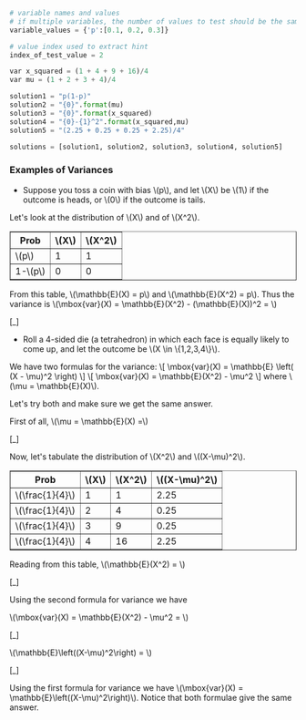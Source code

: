 ```python
# variable names and values
# if multiple variables, the number of values to test should be the same
variable_values = {'p':[0.1, 0.2, 0.3]}

# value index used to extract hint
index_of_test_value = 2

var x_squared = (1 + 4 + 9 + 16)/4
var mu = (1 + 2 + 3 + 4)/4

solution1 = "p(1-p)"
solution2 = "{0}".format(mu)
solution3 = "{0}".format(x_squared)
solution4 = "{0}-{1}^2".format(x_squared,mu)
solution5 = "(2.25 + 0.25 + 0.25 + 2.25)/4"

solutions = [solution1, solution2, solution3, solution4, solution5]
```

### Examples of Variances ###

* Suppose you toss a coin with bias \\\(p\\\), and let \\\(X\\\) be \\\(1\\\) if the outcome is heads, or
\\\(0\\\) if the outcome is tails.

Let's look at the distribution of \\\(X\\\) and of \\\(X^2\\\).

<table border="1">
  <tr>
    <th>Prob</th>
    <th>\(X\)</th>
    <th>\(X^2\)</th>
  </tr>
  <tr>
    <td>\(p\)</td>
    <td>1</td>
    <td>1</td>
  </tr>
  <tr>
    <td>1-\(p\)</td>
    <td>0</td>
    <td>0</td>
  </tr>
</table>


From this table, \\\(\mathbb{E}(X) = p\\\) and \\\(\mathbb{E}(X^2) = p\\\). Thus the variance is
\\\(\mbox{var}(X) = \mathbb{E}(X^2) - (\mathbb{E}(X))^2 = \\\)

[_]


* Roll a 4-sided die (a tetrahedron) in which each face is equally likely to come up, and let the outcome be \\\(X \in \\\{1,2,3,4\\\}\\\).

We have two formulas for the variance:
\\\[ \mbox{var}(X) = \mathbb{E} \left( (X - \mu)^2 \right) \\\]
\\\[ \mbox{var}(X) = \mathbb{E}(X^2) - \mu^2 \\\]
where \\\(\mu = \mathbb{E}(X)\\\).


Let's try both and make sure we get the same answer.

First of all, \\\(\mu = \mathbb{E}(X) =\\\)

[_]

Now, let's tabulate the distribution of \\\(X^2\\\) and \\\((X-\mu)^2\\\).


<table border="1">
  <colgroup align="center"/>
  <colgroup align="left"/>
  <tr>
    <th>Prob</th>
    <th>\(X\)</th>
    <th>\(X^2\)</th>
    <th>\((X-\mu)^2\)</th>
  </tr>
  <tr>
    <td>\(\frac{1}{4}\) </td>
    <td>1</td>
    <td>1</td>
    <td>2.25</td>
  </tr>
  <tr>
    <td>\(\frac{1}{4}\)</td>
    <td>2</td>
    <td>4</td>
    <td>0.25</td>
  </tr>
  <tr>
    <td>\(\frac{1}{4}\)</td>
    <td>3</td>
    <td>9</td>
    <td>0.25</td>
  </tr>
  <tr>
    <td>\(\frac{1}{4}\)</td>
    <td>4</td>
    <td>16</td>
    <td>2.25</td>
  </tr>
</table>


Reading from this table, \\\(\mathbb{E}(X^2) = \\\)

[_]

Using the second formula for variance we have

\\\(\mbox{var}(X) = \mathbb{E}(X^2) - \mu^2 = \\\)

[_]

\\\(\mathbb{E}\left((X-\mu)^2\right) = \\\)

[_]

Using the first formula for variance we have \\\(\mbox{var}(X) = \mathbb{E}\left((X-\mu)^2\right)\\\). Notice that both formulae give the same answer.
